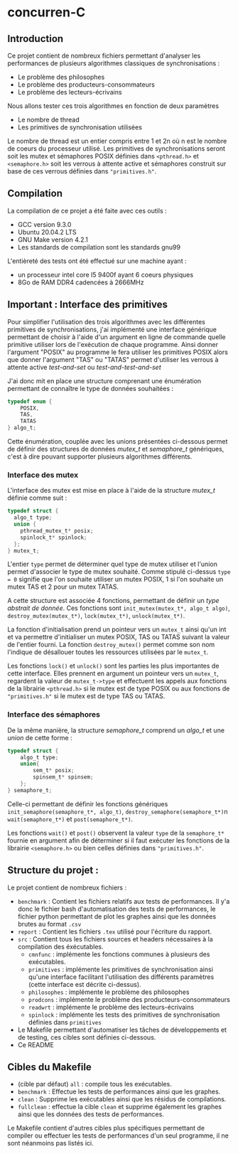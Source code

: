 # concurren-C

## Introduction 
Ce projet contient de nombreux fichiers permettant d'analyser les performances de plusieurs algorithmes classiques de synchronisations :
* Le problème des philosophes
* Le problème des producteurs-consommateurs
* Le problème des lecteurs-écrivains

Nous allons tester ces trois algorithmes en fonction de deux paramètres 
- Le nombre de thread 
- Les primitives de synchronisation utilisées

Le nombre de thread est un entier compris entre 1 et 2n où n est le nombre de coeurs du processeur utilisé. Les primitives de synchronisations seront soit les mutex et sémaphores POSIX définies dans ``<pthread.h>`` et ``<semaphore.h>`` soit les verrous à attente active et sémaphores construit sur base de ces verrous définies dans ``"primitives.h"``.

## Compilation

La compilation de ce projet a été faite avec ces outils :
* GCC version 9.3.0
* Ubuntu 20.04.2 LTS
* GNU Make version 4.2.1
* Les standards de compilation sont les standards gnu99

L'entièreté des tests ont été effectué sur une machine ayant :
* un processeur intel core I5 9400f ayant 6 coeurs physiques
* 8Go de RAM DDR4 cadencées à 2666MHz

## **Important** : Interface des primitives 

Pour simplifier l'utilisation des trois algorithmes avec les différentes primitives de synchronisations, j'ai implémenté une interface générique permettant de choisir à l'aide d'un argument en ligne de commande quelle primitive utiliser lors de l'exécution de chaque programme. Ainsi donner l'argument "POSIX" au programme le fera utiliser les primitives POSIX alors que donner l'argument "TAS" ou "TATAS" permet d'utiliser les verrous à attente active *test-and-set* ou *test-and-test-and-set* 

J'ai donc mit en place une structure comprenant une énumération permettant de connaître le type de données souhaitées :
```c
typedef enum {
    POSIX,
    TAS,
    TATAS
} algo_t;
```

Cette énumération, couplée avec les unions présentées ci-dessous permet de définir des structures de données *mutex_t* et *semaphore_t* génériques, c'est à dire pouvant supporter plusieurs algorithmes différents.
### Interface des mutex

L'interface des mutex est mise en place à l'aide de la structure *mutex_t* définie comme suit :

```c
typedef struct {
  algo_t type;
  union {
    pthread_mutex_t* posix;
    spinlock_t* spinlock;
  };
} mutex_t;
```
L'entier ``type`` permet de déterminer quel type de mutex utiliser et l'union permet d'associer le type de mutex souhaité. Comme stipulé ci-dessus ``type = 0`` signifie que l'on souhaite utiliser un mutex POSIX, 1 si l'on souhaite un mutex TAS et 2 pour un mutex TATAS.

A cette structure est associée 4 fonctions, permettant de définir un *type abstrait de donnée*. Ces fonctions sont ``init_mutex(mutex_t*, algo_t algo)``, ``destroy_mutex(mutex_t*)``, ``lock(mutex_t*)``, ``unlock(mutex_t*)``.

La fonction d'initialisation prend un pointeur vers un ``mutex_t`` ainsi qu'un int et va permettre d'initialiser un mutex POSIX, TAS ou TATAS suivant la valeur de l'entier fourni. La fonction ``destroy_mutex()`` permet comme son nom l'indique de désallouer toutes les ressources utilisées par le ``mutex_t``.

Les fonctions ``lock()`` et ``unlock()`` sont les parties les plus importantes de cette interface. Elles prennent en argument un pointeur vers un ``mutex_t``, regardent la valeur de ``mutex_t->type`` et effectuent les appels aux fonctions de la librairie ``<pthread.h>`` si le mutex est de type POSIX ou aux fonctions de ``"primitives.h"`` si le mutex est de type TAS ou TATAS. 

### Interface des sémaphores

De la même manière, la structure *semaphore_t* comprend un *algo_t* et une *union* de cette forme :
```c
typedef struct {
    algo_t type;
    union{
        sem_t* posix;
        spinsem_t* spinsem;
    };
} semaphore_t;
```

Celle-ci permettant de définir les fonctions génériques ``init_semaphore(semaphore_t*, algo_t)``, ``destroy_semaphore(semaphore_t*)``n ``wait(semaphore_t*)`` et ``post(semaphore_t*)``.

Les fonctions ``wait()`` et ``post()`` observent la valeur ``type`` de la ``semaphore_t*`` fournie en argument afin de déterminer si il faut exécuter les fonctions de la librairie ``<semaphore.h>`` ou bien celles définies dans ``"primitives.h"``.


## Structure du projet :

Le projet contient de nombreux fichiers :
* ``benchmark`` : Contient les fichiers relatifs aux tests de performances. Il y'a donc le fichier bash d'automatisation des tests de performances, le fichier python permettant de plot les graphes ainsi que les données brutes au format ``.csv``
* ``report`` : Contient les fichiers ``.tex`` utilisé pour l'écriture du rapport.
* ``src`` : Contient tous les fichiers sources et headers nécessaires à la compilation des éxécutables.
  - ``cmnfunc`` : implémente les fonctions communes à plusieurs des exécutables.
  - ``primitives`` : implémente les primitives de synchronisation ainsi qu'une interface facilitant l'utilisation des différents paramètres (cette interface est décrite ci-dessus).
  - ``philosophes`` : implémente le problème des philosophes
  - ``prodcons`` : implémente le problème des producteurs-consommateurs
  - ``readwrt`` : implémente le problème des lecteurs-écrivains
  - ``spinlock`` : implémente les tests des primitives de synchronisation définies dans ``primitives``
* Le Makefile permettant d'automatiser les tâches de développements et de testing, ces cibles sont définies ci-dessous. 
* Ce README

## Cibles du Makefile

- (cible par défaut) ``all`` : compile tous les exécutables.
- ``benchmark`` : Effectue les tests de performances ainsi que les graphes.
- ``clean`` : Supprime les exécutables ainsi que les résidus de compilations.
- ``fullclean`` : effectue la cible ``clean`` et supprime également les graphes ainsi que les données des tests de performances.
 
Le Makefile contient d'autres cibles plus spécifiques permettant de compiler ou effectuer les tests de performances d'un seul programme, il ne sont néanmoins pas listés ici.